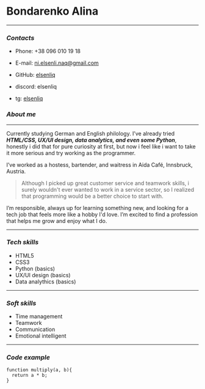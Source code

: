 # Bondarenko Alina

---

### _Contacts_

- Phone: +38 096 010 19 18

- E-mail: ni.elsenli.naq@gmail.com

- GitHub: [elsenliq](https://github.com/elsenliq)

- discord: elsenliq

- tg: [elsenliq](https://t.me/elsenliq)

### _About me_

---

Currently studying German and English philology. I’ve already tried **_HTML/CSS, UX/UI design, data analytics, and even some Python_**, honestly i did that for pure curiosity at first, but now i feel like i want to take it more serious and try working as the programmer.

I’ve worked as a hostess, bartender, and waitress in Aida Café, Innsbruck, Austria.

> Although I picked up great customer service and teamwork skills, i surely wouldn't ever wanted to work in a service sector, so I realized that programming would be a better choice to start with.

I’m responsible, always up for learning something new, and looking for a tech job that feels more like a hobby I'd love. I’m excited to find a profession that helps me grow and enjoy what I do.

---

### _Tech skills_

- HTML5
- CSS3
- Python (basics)
- UX/UI design (basics)
- Data analythics (basics)

---

### _Soft skills_

- Time management
- Teamwork
- Communication
- Emotional intelligent

---

### _Code example_

```
function multiply(a, b){
  return a * b;
}
```
